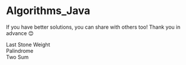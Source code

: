 # Algorithms_Java

If you have better solutions, you can share with others too! Thank you in advance 😊

Last Stone Weight\
Palindrome\
Two Sum
